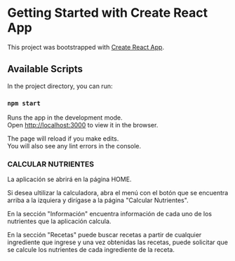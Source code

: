 # Getting Started with Create React App

This project was bootstrapped with [Create React App](https://github.com/facebook/create-react-app).

## Available Scripts

In the project directory, you can run:

### `npm start`

Runs the app in the development mode.\
Open [http://localhost:3000](http://localhost:3000) to view it in the browser.

The page will reload if you make edits.\
You will also see any lint errors in the console.

### CALCULAR NUTRIENTES

La aplicación se abrirá en la página HOME. 

Si desea ultilizar la calculadora, abra el menú con el botón que se encuentra arriba a la izquiera y dirígase a la página "Calcular Nutrientes".

En la sección "Información" encuentra información de cada uno de los nutrientes que la aplicación calcula. 

En la sección "Recetas" puede buscar recetas a partir de cualquier ingrediente que ingrese y una vez obtenidas las recetas, puede solicitar que se calcule los nutrientes de cada ingrediente de la receta.
